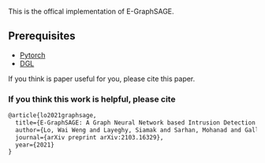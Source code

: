 This is the offical implementation of E-GraphSAGE.


## Prerequisites

- [Pytorch](http://pytorch.org/)
- [DGL](https://www.dgl.ai/)

If you think is paper useful for you, please cite this paper.


### If you think this work is helpful, please cite
```latex
@article{lo2021graphsage,
  title={E-GraphSAGE: A Graph Neural Network based Intrusion Detection System for Internet of Things},
  author={Lo, Wai Weng and Layeghy, Siamak and Sarhan, Mohanad and Gallagher, Marcus and Portmann, Marius},
  journal={arXiv preprint arXiv:2103.16329},
  year={2021}
}
```


